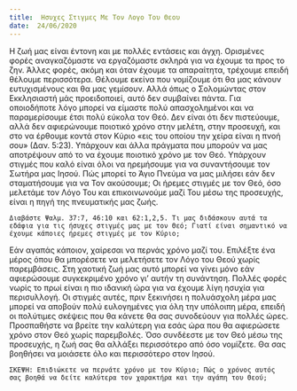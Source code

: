 ```yaml
---
title:  Ησυχες Στιγμες Με Τον Λογο Του Θεου
date:  24/06/2020
---
```


Η ζωή μας είναι έντονη και με πολλές εντάσεις και άγχη. Ορισμένες φορές αναγκαζόμαστε να εργαζόμαστε σκληρά για να έχουμε τα προς το ζην. Άλλες φορές, ακόμη και όταν έχουμε τα απαραίτητα, τρέχουμε επειδή θέλουμε περισσότερα. Θέλουμε εκείνα που νομίζουμε ότι θα μας κάνουν ευτυχισμένους και θα μας γεμίσουν. Αλλά όπως ο Σολομώντας στον Εκκλησιαστή μάς προειδοποιεί, αυτό δεν συμβαίνει πάντα. Για οποιοδήποτε λόγο μπορεί να είμαστε πολύ απασχολημένοι και να παραμερίσουμε έτσι πολύ εύκολα τον Θεό. Δεν είναι ότι δεν πιστεύουμε, αλλά δεν αφιερώνουμε ποιοτικό χρόνο στην μελέτη, στην προσευχή, και στο να έρθουμε κοντά στον Κύριο «εις του οποίου την χείρα είναι η πνοή σου» (Δαν. 5:23). Υπάρχουν και άλλα πράγματα που μπορούν να μας αποτρέψουν από το να έχουμε ποιοτικό χρόνο με τον Θεό. Υπάρχουν στιγμές που καλό είναι όλοι να ηρεμήσουμε για να συναντήσουμε τον Σωτήρα μας Ιησού. Πώς μπορεί το Άγιο Πνεύμα να μας μιλήσει εάν δεν σταματήσουμε για να Τον ακούσουμε; Οι ήρεμες στιγμές με τον Θεό, όσο μελετάμε τον Λόγο Του και επικοινωνούμε μαζί Του μέσω της προσευχής, είναι η πηγή της πνευματικής μας ζωής.

`Διαβάστε Ψαλμ. 37:7, 46:10 και 62:1,2,5. Τι μας διδάσκουν αυτά τα εδάφια για τις ήσυχες στιγμές μας με τον Θεό; Γιατί είναι σημαντικό να έχουμε κάποιες ήρεμες στιγμές με τον Κύριο;`

Εάν αγαπάς κάποιον, χαίρεσαι να περνάς χρόνο μαζί του. Επιλέξτε ένα μέρος όπου θα μπορέσετε να μελετήσετε τον Λόγο του Θεού χωρίς παρεμβάσεις. Στη χαοτική ζωή μας αυτό μπορεί να γίνει μόνο εάν αφιερώσουμε συγκεκριμένο χρόνο γι’ αυτήν τη συνάντηση. Πολλές φορές νωρίς το πρωί είναι η πιο ιδανική ώρα για να έχουμε λίγη ησυχία για περισυλλογή. Οι στιγμές αυτές, πριν ξεκινήσει η πολυάσχολη μέρα μας μπορεί να αποβούν πολύ ευλογημένες για όλη την υπόλοιπη μέρα, επειδή οι πολύτιμες σκέψεις που θα κάνετε θα σας συνοδεύουν για πολλές ώρες. Προσπαθήστε να βρείτε την καλύτερη για εσάς ώρα που θα αφιερώσετε χρόνο στον Θεό χωρίς παρεμβολές. Όσο συνδέεστε με τον Θεό μέσω της προσευχής, η ζωή σας θα αλλάξει περισσότερο από όσο νομίζετε. Θα σας βοηθήσει να μοιάσετε όλο και περισσότερο στον Ιησού.

`ΣΚΕΨΗ: Επιδιώκετε να περνάτε χρόνο με τον Κύριο; Πώς ο χρόνος αυτός σας βοηθά να δείτε καλύτερα τον χαρακτήρα και την αγάπη του Θεού;`